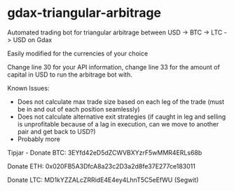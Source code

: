 # gdax-triangular-arbitrage
Automated trading bot for triangular arbitrage between USD -> BTC -> LTC -> USD on Gdax

Easily modified for the currencies of your choice

Change line 30 for your API information, change line 33 for the amount of capital in USD to run the arbitrage bot with.

Known Issues:
- Does not calculate max trade size based on each leg of the trade (must be in and out of each position seamlessly)
- Does not calculate alternative exit strategies (if caught in leg and selling is unprofitable because of a lag in execution, can we move to another pair and get back to USD?)
- Probably more

Tipjar -
Donate BTC: 3EYfd42eD5dZCWVBXYzrF5wMMR4ERLs68b

Donate ETH: 0x020FB5A3DfcA8a23c2D3a2d8fe37E277ce183011

Donate LTC: MD1kYZZALcZRRidE4E4ey4LhnT5C5eEfWU (Segwit)
